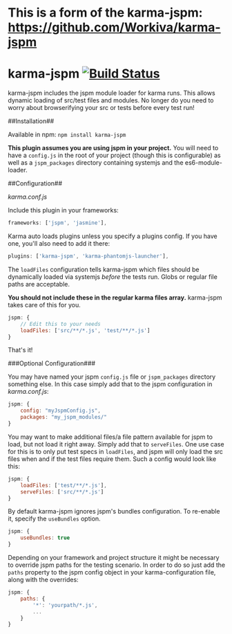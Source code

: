 # This is a form of the karma-jspm: https://github.com/Workiva/karma-jspm
# karma-jspm  [![Build Status](https://travis-ci.org/Workiva/karma-jspm.svg?branch=master)](https://travis-ci.org/Workiva/karma-jspm)

karma-jspm includes the jspm module loader for karma runs. This allows dynamic loading of src/test files and modules. No longer do you need to worry about browserifying your src or tests before every test run!

##Installation##

Available in npm: `npm install karma-jspm`

**This plugin assumes you are using jspm in your project.** You will need to have a `config.js` in the root of your project (though this is configurable) as well as a `jspm_packages` directory containing systemjs and the es6-module-loader.

##Configuration##

*karma.conf.js*

Include this plugin in your frameworks:

```js
frameworks: ['jspm', 'jasmine'],
```

Karma auto loads plugins unless you specify a plugins config. If you have one, you'll also need to add it there:

```js
plugins: ['karma-jspm', 'karma-phantomjs-launcher'],
```

The `loadFiles` configuration tells karma-jspm which files should be dynamically loaded via systemjs *before* the tests run. Globs or regular file paths are acceptable. 


**You should not include these in the regular karma files array.** karma-jspm takes care of this for you.

```js
jspm: {
    // Edit this to your needs
    loadFiles: ['src/**/*.js', 'test/**/*.js']
}
```

That's it!


###Optional Configuration###

You may have named your jspm `config.js` file or `jspm_packages` directory something else. In this case simply add that to the jspm configuration in *karma.conf.js*:

```js
jspm: {
    config: "myJspmConfig.js",
    packages: "my_jspm_modules/"
}
```

You may want to make additional files/a file pattern available for jspm to load, but not load it right away. Simply add that to `serveFiles`. 
One use case for this is to only put test specs in `loadFiles`, and jspm will only load the src files when and if the test files require them. Such a config would look like this:

```js
jspm: {
    loadFiles: ['test/**/*.js'],
    serveFiles: ['src/**/*.js']
}
```

By default karma-jspm ignores jspm's bundles configuration. To re-enable it, specify the `useBundles` option.

```js
jspm: {
    useBundles: true
}
```

Depending on your framework and project structure it might be necessary to override jspm paths for the testing scenario.
In order to do so just add the `paths` property to the jspm config object in your karma-configuration file, along with the overrides:
 
```js
jspm: {
    paths: {
        '*': 'yourpath/*.js',
        ...
    }
}
``` 
